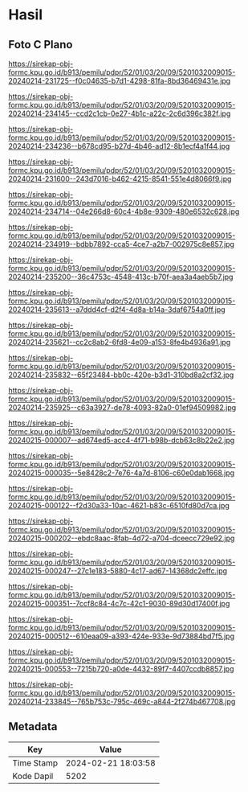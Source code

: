# Hasil

## Foto C Plano

https://sirekap-obj-formc.kpu.go.id/b913/pemilu/pdpr/52/01/03/20/09/5201032009015-20240214-231725--f0c04635-b7d1-4298-81fa-8bd36469431e.jpg

https://sirekap-obj-formc.kpu.go.id/b913/pemilu/pdpr/52/01/03/20/09/5201032009015-20240214-234145--ccd2c1cb-0e27-4b1c-a22c-2c6d396c382f.jpg

https://sirekap-obj-formc.kpu.go.id/b913/pemilu/pdpr/52/01/03/20/09/5201032009015-20240214-234236--b678cd95-b27d-4b46-ad12-8b1ecf4a1f44.jpg

https://sirekap-obj-formc.kpu.go.id/b913/pemilu/pdpr/52/01/03/20/09/5201032009015-20240214-231600--243d7016-b462-4215-8541-551e4d8066f9.jpg

https://sirekap-obj-formc.kpu.go.id/b913/pemilu/pdpr/52/01/03/20/09/5201032009015-20240214-234714--04e266d8-60c4-4b8e-9309-480e6532c628.jpg

https://sirekap-obj-formc.kpu.go.id/b913/pemilu/pdpr/52/01/03/20/09/5201032009015-20240214-234919--bdbb7892-cca5-4ce7-a2b7-002975c8e857.jpg

https://sirekap-obj-formc.kpu.go.id/b913/pemilu/pdpr/52/01/03/20/09/5201032009015-20240214-235200--36c4753c-4548-413c-b70f-aea3a4aeb5b7.jpg

https://sirekap-obj-formc.kpu.go.id/b913/pemilu/pdpr/52/01/03/20/09/5201032009015-20240214-235613--a7ddd4cf-d2f4-4d8a-b14a-3daf6754a0ff.jpg

https://sirekap-obj-formc.kpu.go.id/b913/pemilu/pdpr/52/01/03/20/09/5201032009015-20240214-235621--cc2c8ab2-6fd8-4e09-a153-8fe4b4936a91.jpg

https://sirekap-obj-formc.kpu.go.id/b913/pemilu/pdpr/52/01/03/20/09/5201032009015-20240214-235832--65f23484-bb0c-420e-b3d1-310bd8a2cf32.jpg

https://sirekap-obj-formc.kpu.go.id/b913/pemilu/pdpr/52/01/03/20/09/5201032009015-20240214-235925--c63a3927-de78-4093-82a0-01ef94509982.jpg

https://sirekap-obj-formc.kpu.go.id/b913/pemilu/pdpr/52/01/03/20/09/5201032009015-20240215-000007--ad674ed5-acc4-4f71-b98b-dcb63c8b22e2.jpg

https://sirekap-obj-formc.kpu.go.id/b913/pemilu/pdpr/52/01/03/20/09/5201032009015-20240215-000035--5e8428c2-7e76-4a7d-8106-c60e0dab1668.jpg

https://sirekap-obj-formc.kpu.go.id/b913/pemilu/pdpr/52/01/03/20/09/5201032009015-20240215-000122--f2d30a33-10ac-4621-b83c-6510fd80d7ca.jpg

https://sirekap-obj-formc.kpu.go.id/b913/pemilu/pdpr/52/01/03/20/09/5201032009015-20240215-000202--ebdc8aac-8fab-4d72-a704-dceecc729e92.jpg

https://sirekap-obj-formc.kpu.go.id/b913/pemilu/pdpr/52/01/03/20/09/5201032009015-20240215-000247--27c1e183-5880-4c17-ad67-14368dc2effc.jpg

https://sirekap-obj-formc.kpu.go.id/b913/pemilu/pdpr/52/01/03/20/09/5201032009015-20240215-000351--7ccf8c84-4c7c-42c1-9030-89d30d17400f.jpg

https://sirekap-obj-formc.kpu.go.id/b913/pemilu/pdpr/52/01/03/20/09/5201032009015-20240215-000512--610eaa09-a393-424e-933e-9d73884bd7f5.jpg

https://sirekap-obj-formc.kpu.go.id/b913/pemilu/pdpr/52/01/03/20/09/5201032009015-20240215-000553--7215b720-a0de-4432-89f7-4407ccdb8857.jpg

https://sirekap-obj-formc.kpu.go.id/b913/pemilu/pdpr/52/01/03/20/09/5201032009015-20240214-233845--765b753c-795c-469c-a844-2f274b467708.jpg


## Metadata

| Key        | Value               |
| ---------- | ------------------- |
| Time Stamp | 2024-02-21 18:03:58 |
| Kode Dapil | 5202                |



